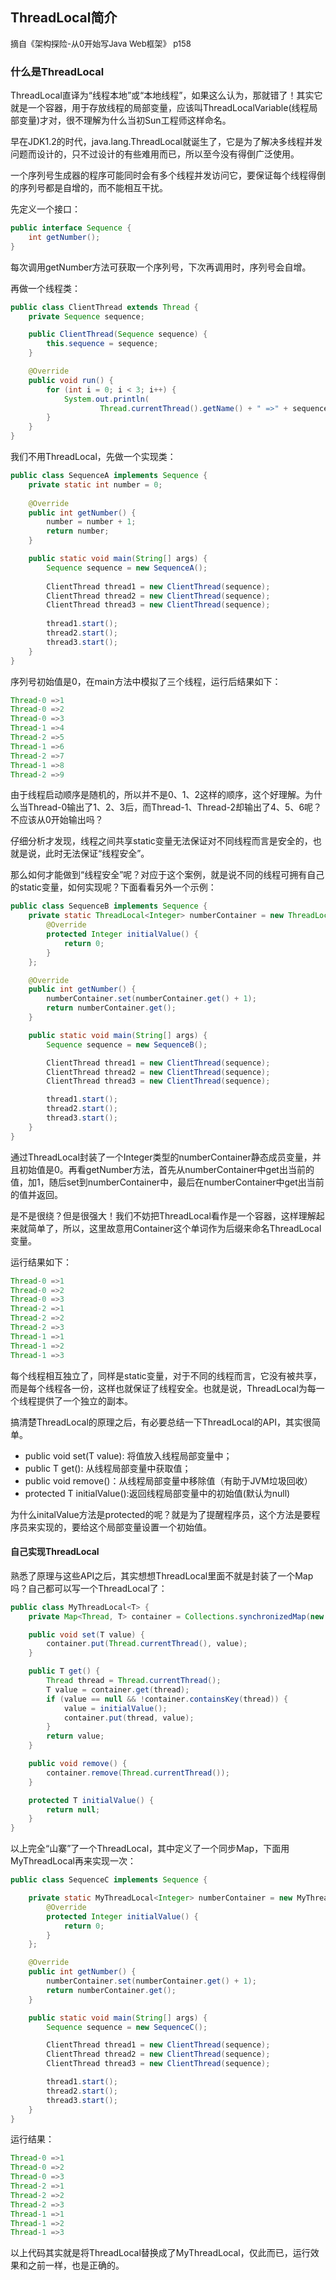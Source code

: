 ## ThreadLocal简介

<font size=2>摘自《架构探险-从0开始写Java Web框架》 p158</font>

### 什么是ThreadLocal

ThreadLocal直译为“线程本地”或“本地线程”，如果这么认为，那就错了！其实它就是一个容器，用于存放线程的局部变量，应该叫ThreadLocalVariable(线程局部变量)才对，很不理解为什么当初Sun工程师这样命名。

早在JDK1.2的时代，java.lang.ThreadLocal就诞生了，它是为了解决多线程并发问题而设计的，只不过设计的有些难用而已，所以至今没有得倒广泛使用。

一个序列号生成器的程序可能同时会有多个线程并发访问它，要保证每个线程得倒的序列号都是自增的，而不能相互干扰。

先定义一个接口：

```java
public interface Sequence {
    int getNumber();
}
```



每次调用getNumber方法可获取一个序列号，下次再调用时，序列号会自增。

再做一个线程类：

```java
public class ClientThread extends Thread {
    private Sequence sequence;

    public ClientThread(Sequence sequence) {
        this.sequence = sequence;
    }

    @Override
    public void run() {
        for (int i = 0; i < 3; i++) {
            System.out.println(
                    Thread.currentThread().getName() + " =>" + sequence.getNumber());
        }
    }
}
```

我们不用ThreadLocal，先做一个实现类：

```java
public class SequenceA implements Sequence {
    private static int number = 0;
    
    @Override
    public int getNumber() {
        number = number + 1;
        return number;
    }

    public static void main(String[] args) {
        Sequence sequence = new SequenceA();
        
        ClientThread thread1 = new ClientThread(sequence);
        ClientThread thread2 = new ClientThread(sequence);
        ClientThread thread3 = new ClientThread(sequence);
        
        thread1.start();
        thread2.start();
        thread3.start();
    }
}
```

序列号初始值是0，在main方法中模拟了三个线程，运行后结果如下：

```java
Thread-0 =>1
Thread-0 =>2
Thread-0 =>3
Thread-1 =>4
Thread-2 =>5
Thread-1 =>6
Thread-2 =>7
Thread-1 =>8
Thread-2 =>9
```

由于线程启动顺序是随机的，所以并不是0、1、2这样的顺序，这个好理解。为什么当Thread-0输出了1、2、3后，而Thread-1、Thread-2却输出了4、5、6呢？不应该从0开始输出吗？

仔细分析才发现，线程之间共享static变量无法保证对不同线程而言是安全的，也就是说，此时无法保证“线程安全”。

那么如何才能做到“线程安全”呢？对应于这个案例，就是说不同的线程可拥有自己的static变量，如何实现呢？下面看看另外一个示例：

```java
public class SequenceB implements Sequence {
    private static ThreadLocal<Integer> numberContainer = new ThreadLocal<Integer>() {
        @Override
        protected Integer initialValue() {
            return 0;
        }
    };

    @Override
    public int getNumber() {
        numberContainer.set(numberContainer.get() + 1);
        return numberContainer.get();
    }

    public static void main(String[] args) {
        Sequence sequence = new SequenceB();

        ClientThread thread1 = new ClientThread(sequence);
        ClientThread thread2 = new ClientThread(sequence);
        ClientThread thread3 = new ClientThread(sequence);

        thread1.start();
        thread2.start();
        thread3.start();
    }
}
```

通过ThreadLocal封装了一个Integer类型的numberContainer静态成员变量，并且初始值是0。再看getNumber方法，首先从numberContainer中get出当前的值，加1，随后set到numberContainer中，最后在numberContainer中get出当前的值并返回。

是不是很绕？但是很强大！我们不妨把ThreadLocal看作是一个容器，这样理解起来就简单了，所以，这里故意用Container这个单词作为后缀来命名ThreadLocal变量。

运行结果如下：

```java
Thread-0 =>1
Thread-0 =>2
Thread-0 =>3
Thread-2 =>1
Thread-2 =>2
Thread-2 =>3
Thread-1 =>1
Thread-1 =>2
Thread-1 =>3
```

每个线程相互独立了，同样是static变量，对于不同的线程而言，它没有被共享，而是每个线程各一份，这样也就保证了线程安全。也就是说，ThreadLocal为每一个线程提供了一个独立的副本。

搞清楚ThreadLocal的原理之后，有必要总结一下ThreadLocal的API，其实很简单。

- public void set(T value): 将值放入线程局部变量中；
- public T get(): 从线程局部变量中获取值；
- public void remove()：从线程局部变量中移除值（有助于JVM垃圾回收）
- protected T initialValue():返回线程局部变量中的初始值(默认为null)

为什么initalValue方法是protected的呢？就是为了提醒程序员，这个方法是要程序员来实现的，要给这个局部变量设置一个初始值。



#### 自己实现ThreadLocal

熟悉了原理与这些API之后，其实想想ThreadLocal里面不就是封装了一个Map吗？自己都可以写一个ThreadLocal了：

```java
public class MyThreadLocal<T> {
    private Map<Thread, T> container = Collections.synchronizedMap(new HashMap<>());

    public void set(T value) {
        container.put(Thread.currentThread(), value);
    }

    public T get() {
        Thread thread = Thread.currentThread();
        T value = container.get(thread);
        if (value == null && !container.containsKey(thread)) {
            value = initialValue();
            container.put(thread, value);
        }
        return value;
    }

    public void remove() {
        container.remove(Thread.currentThread());
    }

    protected T initialValue() {
        return null;
    }
}
```

以上完全“山寨”了一个ThreadLocal，其中定义了一个同步Map，下面用MyThreadLocal再来实现一次：

```java
public class SequenceC implements Sequence {

    private static MyThreadLocal<Integer> numberContainer = new MyThreadLocal<Integer>() {
        @Override
        protected Integer initialValue() {
            return 0;
        }
    };

    @Override
    public int getNumber() {
        numberContainer.set(numberContainer.get() + 1);
        return numberContainer.get();
    }

    public static void main(String[] args) {
        Sequence sequence = new SequenceC();

        ClientThread thread1 = new ClientThread(sequence);
        ClientThread thread2 = new ClientThread(sequence);
        ClientThread thread3 = new ClientThread(sequence);

        thread1.start();
        thread2.start();
        thread3.start();
    }
}
```

运行结果：

```java
Thread-0 =>1
Thread-0 =>2
Thread-0 =>3
Thread-2 =>1
Thread-2 =>2
Thread-2 =>3
Thread-1 =>1
Thread-1 =>2
Thread-1 =>3
```

以上代码其实就是将ThreadLocal替换成了MyThreadLocal，仅此而已，运行效果和之前一样，也是正确的。